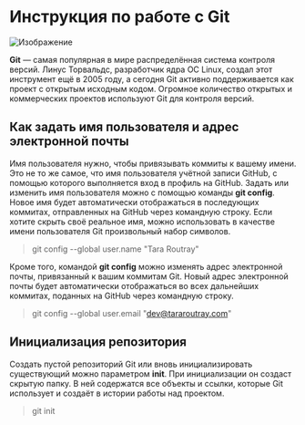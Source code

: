 # Инструкция по работе с Git

![Изображение](https://content.timeweb.com/assets/e41e86c7-bcc2-4740-a783-b2fd6ff6f839?width=1920&height=1080 "Логотип")

**Git** — самая популярная в мире распределённая система контроля версий. Линус Торвальдс, разработчик ядра ОС Linux, создал этот инструмент ещё в 2005 году, а сегодня Git активно поддерживается как проект с открытым исходным кодом. Огромное количество открытых и коммерческих проектов используют Git для контроля версий.


## Как задать имя пользователя и адрес электронной почты


Имя пользователя нужно, чтобы привязывать коммиты к вашему имени. Это не то же самое, что имя пользователя учётной записи GitHub, с помощью которого выполняется вход в профиль на GitHub. Задать или изменить имя пользователя можно с помощью команды **git config**. Новое имя будет автоматически отображаться в последующих коммитах, отправленных на GitHub через командную строку. Если хотите скрыть своё реальное имя, можно использовать в качестве имени пользователя Git произвольный набор символов.

> git config --global user.name "Tara Routray"


Кроме того, командой **git config** можно изменять адрес электронной почты, привязанный к вашим коммитам Git. Новый адрес электронной почты будет автоматически отображаться во всех дальнейших коммитах, поданных на GitHub через командную строку.

>git config --global user.email "dev@tararoutray.com"

## Инициализация репозитория

Создать пустой репозиторий Git или вновь инициализировать существующий можно параметром **init**. При инициализации он создаст скрытую папку. В ней содержатся все объекты и ссылки, которые Git использует и создаёт в истории работы над проектом.

> git init